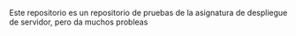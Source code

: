Este repositorio es un repositorio de pruebas de la asignatura de despliegue de servidor, pero da muchos probleas
